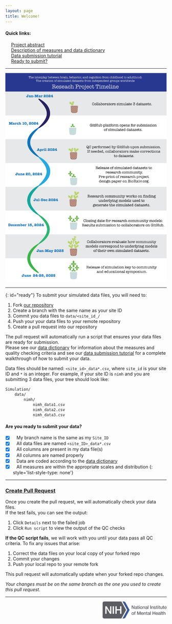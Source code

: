 ```yaml
---
layout: page
title: Welcome!
---
```


#### Quick links:
&emsp; [Project abstract](pages/full_abstract.html) \
&emsp; [Description of measures and data dictionary](pages/measures.html) \
&emsp; [Data submission tutorial](pages/tutorial.html) \
&emsp; [Ready to submit?](#ready)

---
<p align="center">
    <img src="./images/Workflow_simulation_6.png" width="600"/>
</p>

---
{: id="ready"}
To submit your simulated data files, you will need to:
1. Fork [our repository](https://github.com/SoCoDeN/Simulation)
2. Create a branch with the same name as your site ID
3. Commit you data files to `data/<site_id_/`
4. Push your your data files to your remote repository
5. Create a pull request into our repository

The pull request will automatically run a script that ensures your data files are ready for submission. \
Please see our [data dictionary](pages/measures.html) for information about the measures and quality checking criteria
and see our [data submission tutorial](pages/tutorial.html) for a complete walkthrough of how to submit your data.

Data files should be named: `<site_id>_data*.csv`, where `site_id` is your site ID and `*` is an integer.
For example, if your site ID is `nimh` and you are submitting 3 data files, your tree should look like:
```
Simulation/
    data/
        nimh/
            nimh_data1.csv
            nimh_data2.csv
            nimh_data3.csv
```

#### Are you ready to submit your data?
- [x] &ensp; My branch name is the same as my `Site_ID`
- [x] &ensp; All data files are named `<site_ID>_data*.csv`
- [x] &ensp; All columns are present in my data file(s)
- [x] &ensp; All columns are named properly
- [x] &ensp; Data are coded according to the [data dictionary](pages/measures.html)
- [x] &ensp; All measures are within the appropriate scales and distribution
{: style='list-style-type: none'}

---
### [Create Pull Request](https://github.com/SoCoDeN/Simulation/pulls)

Once you create the pull request, we will automatically check your data files. \
If the test fails, you can see the output:
1. Click `Details` next to the failed job
2. Click `Run script` to view the output of the QC checks

**If the QC script fails**, we will work with you until your data pass all QC criteria.
To fix any issues that arise:
1. Correct the data files on your local copy of your forked repo
2. Commit your changes
3. Push your local repo to your remote fork

This pull request will automatically update when your forked repo changes.

_Your changes must be on the same branch as the one you used to create this pull request._

---
<p align="right">
    <img src="./images/NIH_NIMH_Master_Logo_2Color.png" alt="nimh" width="200"/>
</p>